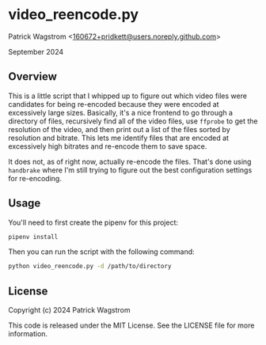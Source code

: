 video_reencode.py
=================

Patrick Wagstrom &lt;160672+pridkett@users.noreply.github.com&gt;

September 2024

Overview
--------

This is a little script that I whipped up to figure out which video files were candidates for being re-encoded because they were encoded at excessively large sizes. Basically, it's a nice frontend to go through a directory of files, recursively find all of the video files, use `ffprobe` to get the resolution of the video, and then print out a list of the files sorted by resolution and bitrate. This lets me identify files that are encoded at excessively high bitrates and re-encode them to save space.

It does not, as of right now, actually re-encode the files. That's done using `handbrake` where I'm still trying to figure out the best configuration settings for re-encoding.

Usage
-----
You'll need to first create the pipenv for this project:

```bash
pipenv install
```

Then you can run the script with the following command:

```bash
python video_reencode.py -d /path/to/directory
```

License
-------

Copyright (c) 2024 Patrick Wagstrom

This code is released under the MIT License. See the LICENSE file for more information.